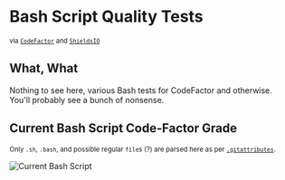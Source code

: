 # Bash Script Quality Tests

<sub>via [`CodeFactor`](https://www.codefactor.io/) and [`ShieldsIO`](https://shields.io/)</sub>

## What, What

Nothing to see here, various Bash tests for CodeFactor and otherwise. You'll probably see a bunch of nonsense.

## Current Bash Script Code-Factor Grade

<sub>Only `.sh`, `.bash`, and possible regular `file`s (?) are parsed here as per [`.gitattributes`](./.gitattributes).</sub>

![Current Bash Script](https://img.shields.io/codefactor/grade/github/Lateralus138/bash_tests/master?style=for-the-badge&labelColor=1d1d1d&label=Current%20Bash%20Script)